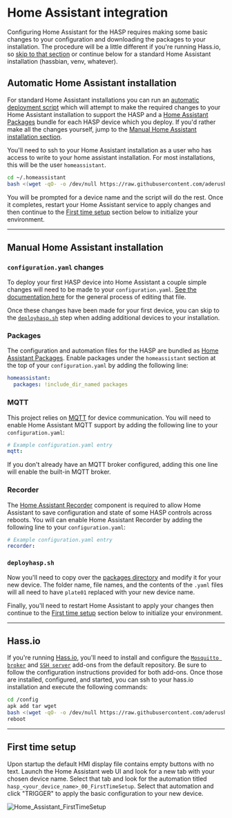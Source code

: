 # Home Assistant integration

Configuring Home Assistant for the HASP requires making some basic changes to your configuration and downloading the packages to your installation.  The procedure will be a little different if you're running Hass.io, so [skip to that section](#hassio) or continue below for a standard Home Assistant installation (hassbian, venv, whatever).

## Automatic Home Assistant installation

For standard Home Assistant installations you can run an [automatic deployment script](../Home_Assistant/deployhasp.sh) which will attempt to make the required changes to your Home Assistant installation to support the HASP and a [Home Assistant Packages](../Home_Assistant/packages) bundle for each HASP device which you deploy.  If you'd rather make all the changes yourself, jump to the [Manual Home Assistant installation section](#manual-home-assistant-installation).

You'll need to ssh to your Home Assistant installation as a user who has access to write to your home assistant installation.  For most installations, this will be the user `homeassistant`. 

```bash
cd ~/.homeassistant
bash <(wget -qO- -o /dev/null https://raw.githubusercontent.com/aderusha/HASwitchPlate/master/Home_Assistant/deployhasp.sh)
```

You will be prompted for a device name and the script will do the rest.  Once it completes, restart your Home Assistant service to apply changes and then continue to the [First time setup](#first-time-setup) section below to initialize your environment.

---

## Manual Home Assistant installation

### `configuration.yaml` changes

To deploy your first HASP device into Home Assistant a couple simple changes will need to be made to your `configuration.yaml`.  [See the documentation here](https://www.home-assistant.io/getting-started/configuration/) for the general process of editing that file.

Once these changes have been made for your first device, you can skip to the [`deployhasp.sh`](#deployhaspsh) step when adding additional devices to your installation.

### Packages

The configuration and automation files for the HASP are bundled as [Home Assistant Packages](https://www.home-assistant.io/docs/configuration/packages/).  Enable packages under the `homeassistant` section at the top of your `configuration.yaml` by adding the following line:

```yaml
homeassistant:
  packages: !include_dir_named packages
```

### MQTT

This project relies on [MQTT](https://home-assistant.io/docs/mqtt/) for device communication.  You will need to enable Home Assistant MQTT support by adding the following line to your `configuration.yaml`:

```yaml
# Example configuration.yaml entry
mqtt:
```

If you don't already have an MQTT broker configured, adding this one line will enable the built-in MQTT broker.

### Recorder

The [Home Assistant Recorder](https://www.home-assistant.io/components/recorder/) component is required to allow Home Assistant to save configuration and state of some HASP controls across reboots.  You will can enable Home Assistant Recorder by adding the following line to your `configuration.yaml`:

```yaml
# Example configuration.yaml entry
recorder:
```

### `deployhasp.sh`

Now you'll need to copy over the [packages directory](https://github.com/aderusha/HASwitchPlate/tree/master/Home_Assistant/packages) and modify it for your new device.  The folder name, file names, and the contents of the `.yaml` files will all need to have `plate01` replaced with your new device name.

Finally, you'll need to restart Home Assistant to apply your changes then continue to the [First time setup](#first-time-setup) section below to initialize your environment.

---

## Hass.io

If you're running [Hass.io](https://www.home-assistant.io/hassio/), you'll need to install and configure the [`Mosquitto broker`](https://www.home-assistant.io/addons/mosquitto/) and [`SSH server`](https://www.home-assistant.io/addons/ssh/) add-ons from the default repository.  Be sure to follow the configuration instructions provided for both add-ons.  Once those are installed, configured, and started, you can ssh to your hass.io installation and execute the following commands:

```bash
cd /config
apk add tar wget
bash <(wget -qO- -o /dev/null https://raw.githubusercontent.com/aderusha/HASwitchPlate/master/Home_Assistant/deployhasp.sh)
reboot
```

---

## First time setup

Upon startup the default HMI display file contains empty buttons with no text.  Launch the Home Assistant web UI and look for a new tab with your chosen device name.  Select that tab and look for the automation titled `hasp_<your_device_name>_00_FirstTimeSetup`.  Select that automation and click "TRIGGER" to apply the basic configuration to your new device.

![Home_Assistant_FirstTimeSetup](https://github.com/aderusha/HASwitchPlate/blob/master/Documentation/Images/Home_Assistant_FirstTimeSetup.png?raw=true)